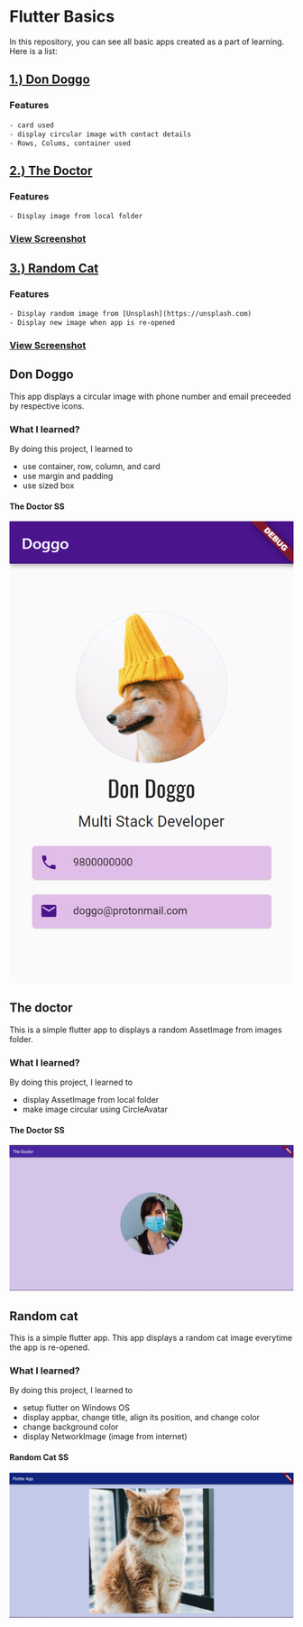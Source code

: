 # Flutter Basics
In this repository, you can see all basic apps created as a part of learning. Here is a list:

## [1.) Don Doggo](#the-doctor)

### Features
    - card used
    - display circular image with contact details
    - Rows, Colums, container used

## [2.) The Doctor](#the-doctor)

### Features
    - Display image from local folder

### [View Screenshot](#the-doctor-ss)

## [3.) Random Cat](#random-cat)

### Features
    - Display random image from [Unsplash](https://unsplash.com)
    - Display new image when app is re-opened

### [View Screenshot](#random-cat-ss)

## Don Doggo
This app displays a circular image with phone number and email preceeded by respective icons.

### What I learned?
By doing this project, I learned to

- use container, row, column, and card
- use margin and padding
- use sized box

#### The Doctor SS
![](./images/doggo.png)

## The doctor
This is a simple flutter app to displays a random AssetImage from images folder.

### What I learned?
By doing this project, I learned to

- display AssetImage from local folder
- make image circular using CircleAvatar

#### The Doctor SS
![](./images/the-doctor.png)

## Random cat
This is a simple flutter app. This app displays a random cat image everytime the app is re-opened. 

### What I learned?
By doing this project, I learned to

- setup flutter on Windows OS
- display appbar, change title, align its position, and change color
- change background color
- display NetworkImage (image from internet)

#### Random Cat SS
![](./images/random-cat.png)